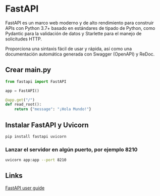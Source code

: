 # FastAPI 
FastAPI es un marco web moderno y de alto rendimiento para construir APIs con Python 3.7+ basado en estándares de tipado de Python, como Pydantic para la validación de datos y Starlette para el manejo de solicitudes HTTP.

Proporciona una sintaxis fácil de usar y rápida, así como una documentación automática generada con Swagger (OpenAPI) y ReDoc.


## Crear main.py

```python
from fastapi import FastAPI

app = FastAPI()

@app.get("/")
def read_root():
    return {"message": "¡Hola Mundo!"}
```

## Instalar FastAPI y Uvicorn
```bash
pip install fastapi uvicorn

``` 


### Lanzar el servidor en algún puerto, por ejemplo 8210
```bash
uvicorn app:app --port 8210
```


## Links

[FastAPI user guide](https://fastapi.tiangolo.com/tutorial/)

